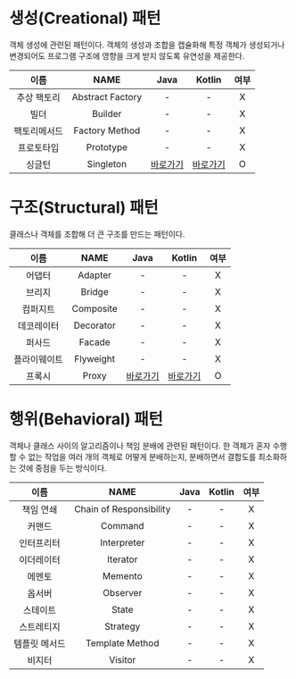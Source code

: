 # 생성(Creational) 패턴

객체 생성에 관련된 패턴이다. 객체의 생성과 조합을 캡슐화해 특정 객체가 생성되거나 변경되어도 프로그램 구조에 영향을 크게 받지 않도록 유연성을 제공한다.

| 이름 | NAME | Java | Kotlin | 여부 |
| :---: | :---: | :---: | :---: | :---: |
| 추상 팩토리 | Abstract Factory | - | - | X |
| 빌더 | Builder | - | - | X |
| 팩토리메서드 | Factory Method | - | - | X |
| 프로토타입 | Prototype | - | - | X |
| 싱글턴 | Singleton | [바로가기](https://github.com/mangchhe/Design_patterns/tree/main/Java/src/creational_patterns/singleton) | [바로가기](https://github.com/mangchhe/Design_patterns/tree/main/Java/src/creational_patterns/singleton) | O |

# 구조(Structural) 패턴

클래스나 객체를 조합해 더 큰 구조를 만드는 패턴이다. 

| 이름 | NAME | Java | Kotlin | 여부 |
| :---: | :---: | :---: | :---: | :---: |
| 어댑터 | Adapter | - | - | X |
| 브리지 | Bridge | - | - | X |
| 컴퍼지트 | Composite | - | - | X |
| 데코레이터 | Decorator | - | - | X |
| 퍼사드 | Facade | - | - | X |
| 플라이웨이트 | Flyweight | - | - | X |
| 프록시 | Proxy | [바로가기](https://github.com/mangchhe/Design_patterns/tree/main/Java/src/structural_patterns/proxy) | [바로가기](https://github.com/mangchhe/Design_patterns/tree/main/Kotlin/src/structural_patterns/proxy) | O |

# 행위(Behavioral) 패턴

객체나 클래스 사이의 알고리즘이나 책임 분배에 관련된 패턴이다. 한 객체가 혼자 수행할 수 없는 작업을 여러 개의 객체로 어떻게 분배하는지, 분배하면서 결합도를 최소화하는 것에 중점을 두는 방식이다.

| 이름 | NAME | Java | Kotlin | 여부 |
| :---: | :---: | :---: | :---: | :---: |
| 책임 연쇄 | Chain of Responsibility | - | - | X |
| 커맨드 | Command | - | - | X |
| 인터프리터 | Interpreter | - | - | X |
| 이더레이터 | Iterator | - | - | X |
| 메멘토 | Memento | - | - | X |
| 옵서버 | Observer | - | - | X |
| 스테이트 | State | - | - | X |
| 스트레티지 | Strategy | - | - | X |
| 템플릿 메서드 | Template Method | - | - | X |
| 비지터 | Visitor | - | - | X |
